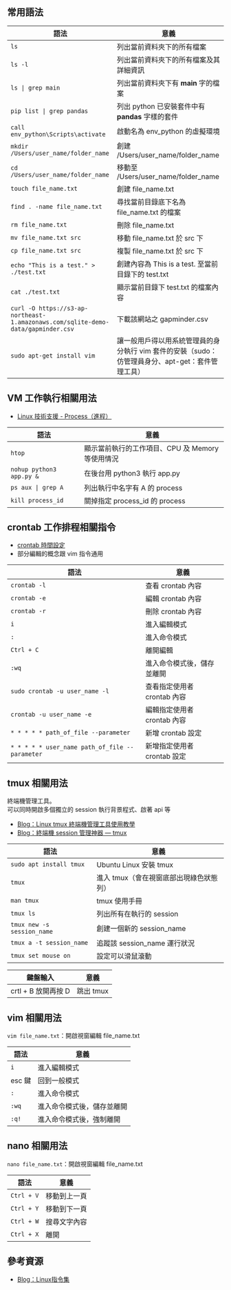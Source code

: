 ## 常用語法
語法|意義
----|----
`ls`|列出當前資料夾下的所有檔案
`ls -l`|列出當前資料夾下的所有檔案及其詳細資訊
`ls \| grep main`|列出當前資料夾下有 **main** 字的檔案
`pip list \| grep pandas`|列出 python 已安裝套件中有 **pandas** 字樣的套件
`call env_python\Scripts\activate`|啟動名為 env_python 的虛擬環境
`mkdir /Users/user_name/folder_name`|創建 /Users/user_name/folder_name
`cd /Users/user_name/folder_name`|移動至 /Users/user_name/folder_name
`touch file_name.txt`|創建 file_name.txt
`find . -name file_name.txt`|尋找當前目錄底下名為 file_name.txt 的檔案
`rm file_name.txt`|刪除 file_name.txt
`mv file_name.txt src`|移動 file_name.txt 於 src 下
`cp file_name.txt src`|複製 file_name.txt 於 src 下
`echo "This is a test." > ./test.txt`|創建內容為 This is a test. 至當前目錄下的 test.txt
`cat ./test.txt`|顯示當前目錄下 test.txt 的檔案內容
`curl -O https://s3-ap-northeast-1.amazonaws.com/sqlite-demo-data/gapminder.csv`|下載該網站之 gapminder.csv
`sudo apt-get install vim`| 讓一般用戶得以用系統管理員的身分執行 vim 套件的安裝（sudo：仿管理員身分、apt-get：套件管理工具）

## VM 工作執行相關用法
* [Linux 技術支援 - Process（進程）](https://www.hy-star.com.tw/tech/linux/process/process.html#jobs)
  
語法|意義
----|----
`htop`|顯示當前執行的工作項目、CPU 及 Memory 等使用情況
`nohup python3 app.py &`|在後台用 python3 執行 app.py
`ps aux \| grep A`|列出執行中名字有 A 的 process
`kill process_id`|關掉指定 process_id 的 process

## crontab 工作排程相關指令
* [crontab 時間設定](https://crontab.guru/) 
* 部分編輯的概念跟 vim 指令通用 
  
語法|意義
----|----
`crontab -l`|查看 crontab 內容
`crontab -e`|編輯 crontab 內容
`crontab -r`|刪除 crontab 內容
`i`|進入編輯模式
`:`|進入命令模式
`Ctrl + C`|離開編輯
`:wq`|進入命令模式後，儲存並離開
`sudo crontab -u user_name -l`|查看指定使用者 crontab 內容
`crontab -u user_name -e`|編輯指定使用者 crontab 內容
`* * * * * path_of_file --parameter`|新增 crontab 設定
`* * * * * user_name path_of_file --parameter`|新增指定使用者 crontab 設定

## tmux 相關用法
終端機管理工具。  
可以同時開啟多個獨立的 session 執行背景程式、啟著 api 等  
* [Blog：Linux tmux 終端機管理工具使用教學](https://blog.gtwang.org/linux/linux-tmux-terminal-multiplexer-tutorial/) 
* [Blog：終端機 session 管理神器 — tmux](https://larrylu.blog/tmux-33a24e595fbc) 
  
語法|意義
----|----
`sudo apt install tmux`|Ubuntu Linux 安裝 tmux
`tmux`|進入 tmux（會在視窗底部出現綠色狀態列）
`man tmux`|tmux 使用手冊
`tmux ls`|列出所有在執行的 session
`tmux new -s session_name`|創建一個新的 session_name 
`tmux a -t session_name`|追蹤該 session_name 運行狀況
`tmux set mouse on`|設定可以滑鼠滾動

鍵盤輸入|意義
----|----
crtl + B 放開再按 D | 跳出 tmux


## vim 相關用法
`vim file_name.txt`：開啟視窗編輯 file_name.txt
  
語法|意義
----|----
`i`|進入編輯模式
esc 鍵|回到一般模式
`:`|進入命令模式
`:wq`|進入命令模式後，儲存並離開
`:q!`|進入命令模式後，強制離開

## nano 相關用法
`nano file_name.txt`：開啟視窗編輯 file_name.txt
  
語法|意義
----|----
`Ctrl + V`|移動到上一頁
`Ctrl + Y`|移動到下一頁
`Ctrl + W`|搜尋文字內容
`Ctrl + X`|離開

## 參考資源
* [Blog：Linux指令集](https://www.pcnet.idv.tw/pcnet/linux/linux_command.htm)
